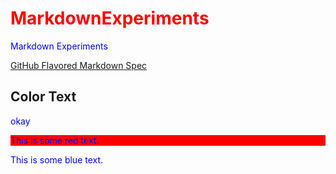 # MarkdownExperiments
Markdown Experiments

[GitHub Flavored Markdown Spec](https://github.github.com/gfm/#example-139)

## Color Text
<style
  type="text/css">
h1 {color:red;}

p {color:blue;}
</style>
okay
<p style='background:red'>This is some red text.</p>

<p style type="text/css" p {color:blue;}>This is some blue text.</p>  
